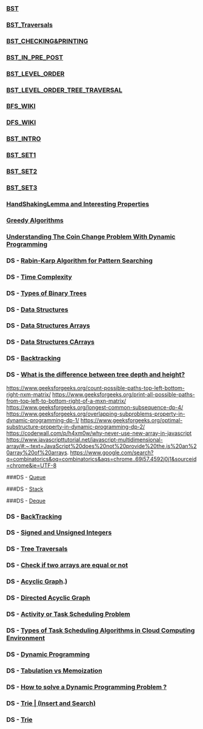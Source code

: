 ### [BST](https://www.geeksforgeeks.org/binary-tree-data-structure/)

### [BST_Traversals](https://www.geeksforgeeks.org/binary-tree-data-structure/#traversals)

### [BST_CHECKING&PRINTING](https://www.geeksforgeeks.org/binary-tree-data-structure/#checking&printing)

### [BST_IN_PRE_POST](https://www.geeksforgeeks.org/tree-traversals-inorder-preorder-and-postorder/)

### [BST_LEVEL_ORDER](https://www.geeksforgeeks.org/insertion-in-a-binary-tree-in-level-order/)

### [BST_LEVEL_ORDER_TREE_TRAVERSAL](https://www.geeksforgeeks.org/level-order-tree-traversal/)

### [BFS_WIKI](https://en.wikipedia.org/wiki/Breadth-first_search)

### [DFS_WIKI](https://en.wikipedia.org/wiki/Depth-first_search)

### [BST_INTRO](https://www.geeksforgeeks.org/binary-tree-data-structure/#Introduction)

### [BST_SET1](https://www.geeksforgeeks.org/binary-tree-set-1-introduction/)

### [BST_SET2](https://www.geeksforgeeks.org/binary-tree-set-2-properties/)

### [BST_SET3](https://www.geeksforgeeks.org/binary-tree-set-3-types-of-binary-tree/)

### [HandShakingLemma and Interesting Properties](https://www.geeksforgeeks.org/handshaking-lemma-and-interesting-tree-properties/)

### [Greedy Algorithms](https://www.geeksforgeeks.org/greedy-algorithms/)

### [Understanding The Coin Change Problem With Dynamic Programming](https://www.geeksforgeeks.org/understanding-the-coin-change-problem-with-dynamic-programming/#:~:text=The%20Coin%20Change%20Problem%20is,the%20concepts%20of%20dynamic%20programming.)

### DS - [Rabin-Karp Algorithm for Pattern Searching](https://www.geeksforgeeks.org/rabin-karp-algorithm-for-pattern-searching/)

### DS - [Time Complexity](https://adrianmejia.com/most-popular-algorithms-time-complexity-every-programmer-should-know-free-online-tutorial-course/)

### DS - [Types of Binary Trees](https://en.wikipedia.org/wiki/Binary_tree#Types_of_binary_trees)

### DS - [Data Structures](https://www.geeksforgeeks.org/data-structures/)

### DS - [Data Structures Arrays](https://www.geeksforgeeks.org/array-data-structure/)

### DS - [Data Structures CArrays](https://www.geeksforgeeks.org/category/c-arrays/)

### DS - [Backtracking](https://en.wikipedia.org/wiki/Backtracking)

### DS - [What is the difference between tree depth and height?](https://stackoverflow.com/questions/2603692/what-is-the-difference-between-tree-depth-and-height#:~:text=The%20depth%20of%20a%20node,the%20node%20to%20a%20leaf.)

https://www.geeksforgeeks.org/count-possible-paths-top-left-bottom-right-nxm-matrix/
https://www.geeksforgeeks.org/print-all-possible-paths-from-top-left-to-bottom-right-of-a-mxn-matrix/
https://www.geeksforgeeks.org/longest-common-subsequence-dp-4/
https://www.geeksforgeeks.org/overlapping-subproblems-property-in-dynamic-programming-dp-1/
https://www.geeksforgeeks.org/optimal-substructure-property-in-dynamic-programming-dp-2/
https://coderwall.com/p/h4xm0w/why-never-use-new-array-in-javascript
https://www.javascripttutorial.net/javascript-multidimensional-array/#:~:text=JavaScript%20does%20not%20provide%20the,is%20an%20array%20of%20arrays.
https://www.google.com/search?q=combinatorics&oq=combinatorics&aqs=chrome..69i57.4592j0j1&sourceid=chrome&ie=UTF-8

###DS - [Queue](https://en.wikipedia.org/wiki/Queue_(abstract_data_type))

###DS - [Stack](https://en.wikipedia.org/wiki/Stack_(abstract_data_type))

###DS - [Deque](https://en.wikipedia.org/wiki/Double-ended_queue)

### DS - [BackTracking](https://www.geeksforgeeks.org/backtracking-introduction/#:~:text=Backtracking%20is%20an%20algorithmic%2Dtechnique,reaching%20any%20level%20of%20the)

### DS - [Signed and Unsigned Integers](https://www.ibm.com/support/knowledgecenter/ssw_aix_72/commprogramming/int_dat_typ.html#:~:text=An%20unsigned%20integer%20is%20a,the%20least%20significant%20is%203.)

### DS - [Tree Traversals](https://www.geeksforgeeks.org/tree-traversals-inorder-preorder-and-postorder/)

### DS - [Check if two arrays are equal or not](https://www.geeksforgeeks.org/check-if-two-arrays-are-equal-or-not/)

### DS - [Acyclic Graph](https://mathworld.wolfram.com/AcyclicGraph.html#:~:text=An%20acyclic%20graph%20is%20a,%2C%20a%20collection%20of%20trees).)

### DS - [Directed Acyclic Graph](https://medium.com/@hamzasurti/advanced-data-structures-part-1-directed-acyclic-graph-dag-c1d1145b5e5a)

### DS - [Activity or Task Scheduling Problem](https://www.javatpoint.com/activity-or-task-scheduling-problem)

### DS - [Types of Task Scheduling Algorithms in Cloud Computing Environment](https://www.intechopen.com/books/scheduling-problems-new-applications-and-trends/types-of-task-scheduling-algorithms-in-cloud-computing-environment#:~:text=Tasks%20scheduling%20algorithms%20are%20defined%20as%20a%20set%20of%20rules,of%20performance%20and%20resources%20utilization.)

### DS - [Dynamic Programming](https://www.geeksforgeeks.org/dynamic-programming/#concepts)

### DS - [Tabulation vs Memoization](https://www.geeksforgeeks.org/tabulation-vs-memoization/)

### DS - [How to solve a Dynamic Programming Problem ?](https://www.geeksforgeeks.org/solve-dynamic-programming-problem/)

### DS - [Trie | (Insert and Search)](https://www.geeksforgeeks.org/trie-insert-and-search/)

### DS - [Trie](https://en.wikipedia.org/wiki/Trie)